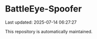 # BattleEye-Spoofer

Last updated: 2025-07-14 06:27:27

This repository is automatically maintained.
